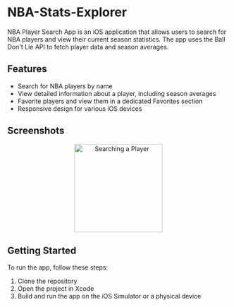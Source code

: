 # NBA-Stats-Explorer
NBA Player Search App is an iOS application that allows users to search for NBA players and view their current season statistics. The app uses the Ball Don't Lie API to fetch player data and season averages.

## Features

- Search for NBA players by name
- View detailed information about a player, including season averages
- Favorite players and view them in a dedicated Favorites section
- Responsive design for various iOS devices

## Screenshots
<p align="center">
  <img width="200" height="200" src="[paste_the_copied_image_address_here](https://github-production-user-asset-6210df.s3.amazonaws.com/149008611/302013201-e94b4cfd-acd0-4022-bb01-ee25eb100ef0.png?X-Amz-Algorithm=AWS4-HMAC-SHA256&X-Amz-Credential=AKIAVCODYLSA53PQK4ZA%2F20240203%2Fus-east-1%2Fs3%2Faws4_request&X-Amz-Date=20240203T045931Z&X-Amz-Expires=300&X-Amz-Signature=802349c43792af2f7f5474cf68d5dc3f88929ee69a7c459597697e416237a611&X-Amz-SignedHeaders=host&actor_id=149008611&key_id=0&repo_id=751584722)https://github-production-user-asset-6210df.s3.amazonaws.com/149008611/302013201-e94b4cfd-acd0-4022-bb01-ee25eb100ef0.png?X-Amz-Algorithm=AWS4-HMAC-SHA256&X-Amz-Credential=AKIAVCODYLSA53PQK4ZA%2F20240203%2Fus-east-1%2Fs3%2Faws4_request&X-Amz-Date=20240203T045931Z&X-Amz-Expires=300&X-Amz-Signature=802349c43792af2f7f5474cf68d5dc3f88929ee69a7c459597697e416237a611&X-Amz-SignedHeaders=host&actor_id=149008611&key_id=0&repo_id=751584722" alt="Searching a Player">
</p>



## Getting Started

To run the app, follow these steps:

1. Clone the repository
2. Open the project in Xcode
3. Build and run the app on the iOS Simulator or a physical device

